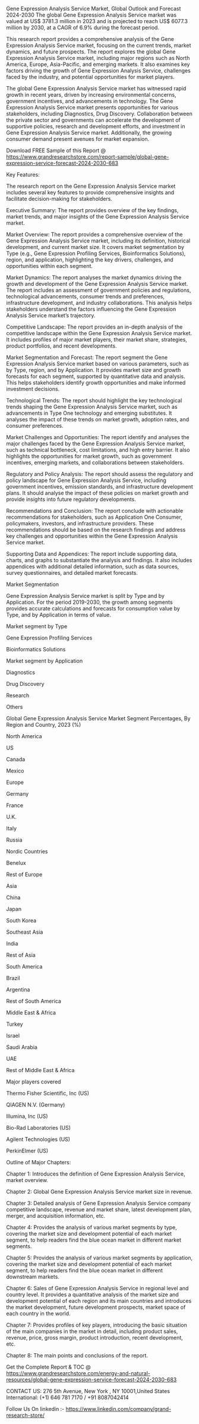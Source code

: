 Gene Expression Analysis Service Market, Global Outlook and Forecast 2024-2030
The global Gene Expression Analysis Service market was valued at US$ 3781.3 million in 2023 and is projected to reach US$ 6077.3 million by 2030, at a CAGR of 6.9% during the forecast period.

This research report provides a comprehensive analysis of the Gene Expression Analysis Service market, focusing on the current trends, market dynamics, and future prospects. The report explores the global Gene Expression Analysis Service market, including major regions such as North America, Europe, Asia-Pacific, and emerging markets. It also examines key factors driving the growth of Gene Expression Analysis Service, challenges faced by the industry, and potential opportunities for market players.

The global Gene Expression Analysis Service market has witnessed rapid growth in recent years, driven by increasing environmental concerns, government incentives, and advancements in technology. The Gene Expression Analysis Service market presents opportunities for various stakeholders, including Diagnostics, Drug Discovery. Collaboration between the private sector and governments can accelerate the development of supportive policies, research and development efforts, and investment in Gene Expression Analysis Service market. Additionally, the growing consumer demand present avenues for market expansion.

Download FREE Sample of this Report @ https://www.grandresearchstore.com/report-sample/global-gene-expression-service-forecast-2024-2030-683

Key Features:

The research report on the Gene Expression Analysis Service market includes several key features to provide comprehensive insights and facilitate decision-making for stakeholders.

Executive Summary: The report provides overview of the key findings, market trends, and major insights of the Gene Expression Analysis Service market.

Market Overview: The report provides a comprehensive overview of the Gene Expression Analysis Service market, including its definition, historical development, and current market size. It covers market segmentation by Type (e.g., Gene Expression Profiling Services, Bioinformatics Solutions), region, and application, highlighting the key drivers, challenges, and opportunities within each segment.

Market Dynamics: The report analyses the market dynamics driving the growth and development of the Gene Expression Analysis Service market. The report includes an assessment of government policies and regulations, technological advancements, consumer trends and preferences, infrastructure development, and industry collaborations. This analysis helps stakeholders understand the factors influencing the Gene Expression Analysis Service market’s trajectory.

Competitive Landscape: The report provides an in-depth analysis of the competitive landscape within the Gene Expression Analysis Service market. It includes profiles of major market players, their market share, strategies, product portfolios, and recent developments.

Market Segmentation and Forecast: The report segment the Gene Expression Analysis Service market based on various parameters, such as by Type, region, and by Application. It provides market size and growth forecasts for each segment, supported by quantitative data and analysis. This helps stakeholders identify growth opportunities and make informed investment decisions.

Technological Trends: The report should highlight the key technological trends shaping the Gene Expression Analysis Service market, such as advancements in Type One technology and emerging substitutes. It analyses the impact of these trends on market growth, adoption rates, and consumer preferences.

Market Challenges and Opportunities: The report identify and analyses the major challenges faced by the Gene Expression Analysis Service market, such as technical bottleneck, cost limitations, and high entry barrier. It also highlights the opportunities for market growth, such as government incentives, emerging markets, and collaborations between stakeholders.

Regulatory and Policy Analysis: The report should assess the regulatory and policy landscape for Gene Expression Analysis Service, including government incentives, emission standards, and infrastructure development plans. It should analyse the impact of these policies on market growth and provide insights into future regulatory developments.

Recommendations and Conclusion: The report conclude with actionable recommendations for stakeholders, such as Application One Consumer, policymakers, investors, and infrastructure providers. These recommendations should be based on the research findings and address key challenges and opportunities within the Gene Expression Analysis Service market.

Supporting Data and Appendices: The report include supporting data, charts, and graphs to substantiate the analysis and findings. It also includes appendices with additional detailed information, such as data sources, survey questionnaires, and detailed market forecasts.

Market Segmentation

Gene Expression Analysis Service market is split by Type and by Application. For the period 2019-2030, the growth among segments provides accurate calculations and forecasts for consumption value by Type, and by Application in terms of value.

Market segment by Type

Gene Expression Profiling Services

Bioinformatics Solutions

Market segment by Application

Diagnostics

Drug Discovery

Research

Others

Global Gene Expression Analysis Service Market Segment Percentages, By Region and Country, 2023 (%)

North America

US

Canada

Mexico

Europe

Germany

France

U.K.

Italy

Russia

Nordic Countries

Benelux

Rest of Europe

Asia

China

Japan

South Korea

Southeast Asia

India

Rest of Asia

South America

Brazil

Argentina

Rest of South America

Middle East & Africa

Turkey

Israel

Saudi Arabia

UAE

Rest of Middle East & Africa

Major players covered

Thermo Fisher Scientific, Inc (US)

QIAGEN N.V. (Germany)

Illumina, Inc (US)

Bio-Rad Laboratories (US)

Agilent Technologies (US)

PerkinElmer (US)

Outline of Major Chapters:

Chapter 1: Introduces the definition of Gene Expression Analysis Service, market overview.

Chapter 2: Global Gene Expression Analysis Service market size in revenue.

Chapter 3: Detailed analysis of Gene Expression Analysis Service company competitive landscape, revenue and market share, latest development plan, merger, and acquisition information, etc.

Chapter 4: Provides the analysis of various market segments by type, covering the market size and development potential of each market segment, to help readers find the blue ocean market in different market segments.

Chapter 5: Provides the analysis of various market segments by application, covering the market size and development potential of each market segment, to help readers find the blue ocean market in different downstream markets.

Chapter 6: Sales of Gene Expression Analysis Service in regional level and country level. It provides a quantitative analysis of the market size and development potential of each region and its main countries and introduces the market development, future development prospects, market space of each country in the world.

Chapter 7: Provides profiles of key players, introducing the basic situation of the main companies in the market in detail, including product sales, revenue, price, gross margin, product introduction, recent development, etc.

Chapter 8: The main points and conclusions of the report.

Get the Complete Report & TOC @ https://www.grandresearchstore.com/energy-and-natural-resources/global-gene-expression-service-forecast-2024-2030-683

CONTACT US:
276 5th Avenue, New York , NY 10001,United States
International: (+1) 646 781 7170 / +91 8087042414

Follow Us On linkedin :- https://www.linkedin.com/company/grand-research-store/
